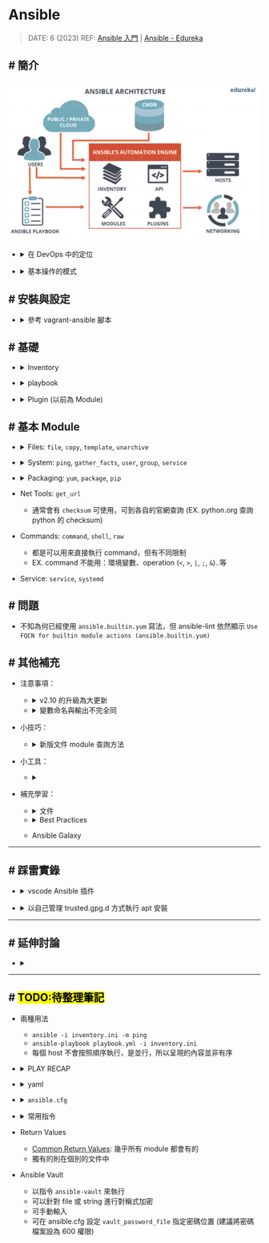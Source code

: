 ##### <!-- 收起 -->

<!----------- ref start ----------->

[Common Return Values]: https://docs.ansible.com/ansible/latest/reference_appendices/common_return_values.html
[vagrant-ansible 腳本]: ../../Vagrant/src/code/sample07-ansible/README.md
[Ansible Doc]: https://docs.ansible.com/ansible/latest/
[YAML Doc]: https://yaml.org/
[Index of all Modules]: https://docs.ansible.com/ansible/latest/collections/index_module.html
[Ansible Collections]: https://github.com/ansible-collections
[Ansible-lint is not available. Kindly check the path or disable validation using ansible-lint]: https://github.com/ansible/vscode-ansible/issues/763
[Ansible 入門]: https://www.youtube.com/playlist?list=PLfQqWeOCIH4BDoRx8lpXXl4hqSD4GSDU5
[官方 Best Practices]: https://docs.ansible.com/ansible/latest/tips_tricks/ansible_tips_tricks.html
[Understanding variable precedence]: https://docs.ansible.com/ansible/latest/playbook_guide/playbooks_variables.html#understanding-variable-precedence
[Ansible - Edureka]: https://www.edureka.co/blog/what-is-ansible
[How can I manage keyring files in trusted.gpg.d with ansible playbook since apt-key is deprecated?]: https://stackoverflow.com/q/71585303/13108209

<!------------ ref end ------------>

# Ansible

> DATE: 6 (2023)
> REF: [Ansible 入門] | [Ansible - Edureka]

## # 簡介

![ansible_architecture](../src/image/ansible_architecture.png)

<!-- DevOps 定位 -->

- <details close>
  <summary>在 DevOps 中的定位</summary>

  - 部署＆持續管理的工具

  ![ansible_in_devops](../src/image/ansible_in_devops.png)

  </details>

<!-- Operation of Ansible -->

- <details close>
  <summary>基本操作的模式</summary>

  - 一台管理者依照 Inventory & playbook 配置，透過 ssh 去管理所有機器

  ![operation_of_ansible](../src/image/operation_of_ansible.png)

  </details>

## # 安裝與設定

<!-- 已製作成 vagrant-ansible 腳本 -->

- <details close>
  <summary>參考 vagrant-ansible 腳本</summary>

  - 相關設定已製作成 [vagrant-ansible 腳本]，在 vagrant 啟動時直接安裝設定完成，可參考其中細節

    - 安裝 ansible
    - 在 `/etc/hosts` 中設定 ip:name 配對
    - 設定使用 ssh key 連線
      - 生成 ssh key
      - 傳送公鑰給其他 node
      - 在 `~/.ssh/config` 中設定連線所需私鑰
      - 關閉 node 密碼登入功能

  </details>

## # 基礎

<!-- Inventory -->

- <details close>
  <summary>Inventory</summary>

  - 設定每台主機的資訊
  - 固定名稱資料夾

    - `group_vars`

      - 只對放 inventory.ini 中 group 名稱有效
      - EX. `all.yml`, `web.yml`

    - `host_vars`

      - 只對放 inventory.ini 中 host 名稱有效
      - EX. `ansible-node1.yml`

    - 註：
      - 名稱、相對位置固定不能錯
      - 資料夾內檔案名稱參照 inventory.ini 中的命名 (.yml)
      - 優先順序：範圍越小越優先 (EX. host > group > all) (REF: [Understanding variable precedence])

  </details>

<!-- playbook -->

- <details close>
  <summary>playbook</summary>

  - 設定每台主機要執行的 Task
  - 主要構成

    - hosts
    - remote_user
    - tasks
      - name
      - plugin (module)

  - 基本用法

    - `vars`

      - 優先順序： `vars_files 後者` > `vars_files 前者` > `vars`
      - 位於 `vars` 變數底下 (EX. `vars.my_var`)
      - "lazy" variables：vars 中記載為算式，並非計算後的值

      - 變數層級：

        - `vars.hostvars.my_host_name` 包含 host 的預設資訊 (如 inventory 內所設定)
        - `vars.hostvars.my_host_name.ansible_facts` 包含從 host 收集的資訊

      - 變數會攤開在 `vars`，而可直接使用，無需層層連結

        - 所有 `vars.hostvars.my_host_name` 中的變數
        - `vars.hostvars.my_host_name.ansible_facts` 本身
        - 部分 `vars.hostvars.my_host_name.ansible_facts` 內的變數 (加上前綴 `ansible_`)

      - 在 task 階段新增變數於 `vars.hostvars.my_host_name`

        - `register`：將 task 的 Return Values 註冊為變數
        - `set_fact`：新增靜態變數

    - `loop`

      - `{{ item }}`：為關鍵字，代表該次 loop 到的變數
      - `with_items`、`with_nested`..etc 建議轉移成使用 `loop`+`query`
      - > In most cases, loops work best with the loop keyword instead of with_X style loops. The loop syntax is usually best expressed using filters instead of more complex use of query or lookup.
      - EX. `with_nested` --> `loop: "{{ query('nested', list_1, list_2, list_3) }}"`
      - query 已經包含 `wantlist=True`

    - `when`

      - 預設為 and
      - 需要 or，則要寫 `or`

        ```yml
        # EX. and
        when:
          - condition1
          - condition2

        # EX. or
        when: (condition1) or (condition2)
        ```

    - `gather_facts`

      - 預設 true
      - 收集 remote host 的資訊
      - 可在 task 使用 `setup` 或 `gather_facts`，再次收集更新 (即便設置 false)
      - 幾種變數寫法，EX.

        - `ansible_distribution`
        - `ansible_facts.distribution`
        - `ansible_facts['distribution']`

  </details>

<!-- Plugin (以前為 Module) -->

- <details close>
  <summary>Plugin (以前為 Module)</summary>

  - Task 的執行內容
  - 現在 Module 被分類為一種 Plugin，主要是用在 VM 上執行的 Task
  - 可在 [Index of all Modules] 查詢 TODO:

  </details>

## # 基本 Module

<!-- Files: `file`, `copy`, `template`, `unarchive` -->

- <details close>
  <summary>Files: <code>file</code>, <code>copy</code>, <code>template</code>, <code>unarchive</code></summary>

  - copy

    - 不會直接創建 folder
    - `backup`：被覆蓋的檔案都會保留紀錄

  - template

    - 需用 `Jinja` 寫 (`.j2`)
    - 可以製作 template 依照 host_vars 的變數帶入生成各自 host 的 file

  - 注意

    - `become_method: ansible.builtin.sudo` 只是指定方法，依然需要搭配 `become: true` 才能使用
    - `File permissions unset or incorrect.`：需要設定 mode
    - 若沒指定 owner，則因為使用 sudo，都會變成 root
    - directory 記得開 x 權限
    - 需釐清每個設定檔案的參數，所指的是 controller or node 上的內容 (有些參數可以設定為指何者 EX. remote_src)

  </details>

<!-- System: `ping`, `gather_facts`, `user`, `group`, `service` -->

- <details close>
  <summary>System: <code>ping</code>, <code>gather_facts</code>, <code>user</code>, <code>group</code>, <code>service</code></summary>

  - user

    - `present`

      - 自動建立 `/home/user/`

    - `absent`

      - `remove` 將 `/home/user/` 刪除

    - `password`

      - 必須是經過 hash 處理
      - 可用 `password_hash('sha512')` 處理，可能需另外安裝 `passlib`
      - 按往例會放在 env 等，不會放在 code

  - group

    - `present`、`absent`

  </details>

<!-- Packaging: `yum`, `apt`, `package`, `pip`, -->

- <details close>
  <summary>Packaging: <code>yum</code>, <code>package</code>, <code>pip</code></summary>

  - 可用 gather_facts 判斷，針對不同發行版做處理
  - 可用 `package`
    - 已經針對一些常用的發行版做處理，不需再自行判斷
    - 但不包含所有發行版
    - 但可能相同套件，在不同發行版的 name 不同，則無法使用
  - 需注意 Requirements 標註所需的前置安裝項目

  </details>

- Net Tools: `get_url`

  - 通常會有 `checksum` 可使用，可到各自的官網查詢 (EX. python.org 查詢 python 的 checksum)

- Commands: `command`, `shell`, `raw`

  - 都是可以用來直接執行 command，但有不同限制
  - EX. command 不能用：環境變數、operation (`<`, `>`, `|`, `;`, `&`)..等

- Service: `service`, `systemd`

## # 問題

- 不知為何已經使用 `ansible.builtin.yum` 寫法，但 ansible-lint 依然顯示 `Use FQCN for builtin module actions (ansible.builtin.yum)`

## # 其他補充

- 注意事項：

  <!-- v2.10 的升級為大更新 -->

  - <details close>
    <summary>v2.10 的升級為大更新</summary>

    - Module 被拆分出來到不同 repo，只剩下常用的主要功能在主要 repo 中
    - 剩下的被歸類為 Plugin，由第三方開發維護，被放在 [Ansible Collections]
    - v2.9 的寫法會在執行時被自動對照轉換為新的，依然可以執行

      - EX. `mysql_user` --> `community.mysql.mysql_user`
      - 有趣的是，用 v2.10 語法，在 v2.9.27 軟體也能執行

    - 更新必須刪除舊版本重新安裝，不可直接升級
    - Ansible Collections 有些會隨安裝 Ansible 一起安裝，有些需另外安裝 `ansible-galaxy collection install [COLLECTIONS]`

    </details>

  <!-- 變數命名與輸出不完全同 -->

  - <details close>
    <summary>變數命名與輸出不完全同</summary>

    - EX. 輸出 `ansible_facts` 時
      - 呈現為 `ansible_facts: { ansible_distribution ...}`
      - 其實變數命名為 `ansible_facts.distribution`

    </details>

- 小技巧：

  <!-- 新版文件 module 查詢方法 -->

  - <details close>
    <summary>新版文件 module 查詢方法</summary>

    - 新版文件沒有分類很難查，可以先找一個出來再從 see also 找相關
    - 或是知道名稱直接搜尋

    </details>

- 小工具：

  - <details close>
    <summary></summary>

    </details>

- 補充學習：

  <!-- 文件 -->

  - <details close>
    <summary>文件</summary>

    - [Ansible Doc]
    - [YAML Doc]

    </details>

  <!-- Best Practices -->

  - <details close>
    <summary>Best Practices</summary>

    - [官方 Best Practices]

    </details>

  - Ansible Galaxy

---

## # 踩雷實錄

<!-- vscode Ansible 插件 -->

- <details close>
  <summary>vscode Ansible 插件</summary>

  - 安裝 vscode Ansible 插件後，還得自行安裝 Ansible-lint，否則報錯 [Ansible-lint is not available. Kindly check the path or disable validation using ansible-lint]

  </details>

<!-- 以自己管理 trusted.gpg.d 方式執行 apt 安裝 -->

- <details close>
  <summary>以自己管理 trusted.gpg.d 方式執行 apt 安裝</summary>

  - 指定 apt repo 時不能用 `ansible_architecture` 變數。這會顯示如 x86_64 形式，而不是所需要的 amd64
  - GPG keys 格式：

    - 透過 curl 下載下來的 GPG key 是 ASCII 格式
    - apt will not accept ASCII GPG keys saved with .gpg extension
    - 而 ansible 找不到提供 `--dearmor` 方法，將 ASCII 轉為 binary (只想到可直接用 command 寫)
    - 並非只能用 `.gpg` 的 GPG key，`.asc` 也能用 (直接將輸出設為 .asc 格式即可)

  - REF: [How can I manage keyring files in trusted.gpg.d with ansible playbook since apt-key is deprecated?]

  </details>

---

## # 延伸討論

- <details close>
  <summary></summary>

  </details>

---

## # <mark>TODO:待整理筆記</mark>

- 兩種用法

  - `ansible -i inventory.ini -m ping`
  - `ansible-playbook playbook.yml -i inventory.ini`
  - 每個 host 不會按照順序執行，是並行，所以呈現的內容並非有序

<!-- PLAY RECAP TODO: -->

- <details close>
  <summary>PLAY RECAP</summary>

  - ok：執行成功，沒變動
  - changed：執行成功，有變動
  - unreachable
  - failed：執行失敗
  - skipped
  - rescued
  - ignored

  </details>

<!-- yaml -->

- <details close>
  <summary>yaml</summary>

  - 記得冒號後要空格
  - 三種格式：

    - key-value
    - list

      ```yml
      # 等同於 JSON： ["a", "b", "c"]

      - a
      - b
      - b
      ```

    - dictionary

      ```yml
      # 等同於 JSON： "dic": {"a": 1, "b": 2, "c": 3}

      dic:
        aa: 1
        bb: 2
        cc: 3
      ```

  </details>

<!-- ansible.cfg -->

- <details close>
  <summary><code>ansible.cfg</code></summary>

  - 設定 config
  - 優先順序，由上往下開始查詢，找到即使用該檔案

    - 設定在環境變數 ANSIBLE_CONFIG 的位置 (`export ANSIBLE_CONFIG=xxx/xxx/ansible.cfg`)
    - 當前 shell 所在位置 (`./ansible.cfg`)
    - home (`~/.ansible.cfg`)
    - `/etc/ansible/ansible.cfg`

  - <mark>TODO:</mark> 再研究哪些內容適合放在哪裡

  </details>

<!-- 常用指令 -->

- <details close>
  <summary>常用指令</summary>

  - 加上 `-vv`, `-vvv`, `-vvvv` 可以印出 debug 資訊
  - `--tree` 將輸出指定到 folder 中保存

    - EX. `ansible all -m gather_facts --tree ./facts`：將 gather_facts 內容輸出到 `./facts/` 中保存

  -

  </details>

- Return Values

  - [Common Return Values]: 幾乎所有 module 都會有的
  - 獨有的則在個別的文件中

- Ansible Vault

  - 以指令 `ansible-vault` 來執行
  - 可以針對 file 或 string 進行對稱式加密
  - 可手動輸入
  - 可在 ansible.cfg 設定 `vault_password_file` 指定密碼位置 (建議將密碼檔案設為 600 權限)
